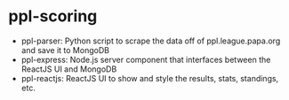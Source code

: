 # ppl-scoring

* ppl-parser: Python script to scrape the data off of ppl.league.papa.org and save it to MongoDB
* ppl-express: Node.js server component that interfaces between the ReactJS UI and MongoDB
* ppl-reactjs: ReactJS UI to show and style the results, stats, standings, etc.
